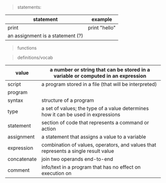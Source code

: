 > statements:

statement | example
-------|-------
print | print "hello"
an assignment is a statement (?)|


>functions

>definitions/vocab

value | a number or string that can be stored in a variable or computed in an expression
---|---
script | a program stored in a file (that will be interpreted)
program |
syntax | structure of a program
type | a set of values; the type of a value determines how it can be used in expressions
statement | section of code that represents a command or action
assignment | a statement that assigns a value to a variable
expression | combination of values, operators, and values that represents a single result value
concatenate | join two operands end-to-end
comment | info/text in a program that has no effect on execution on 
